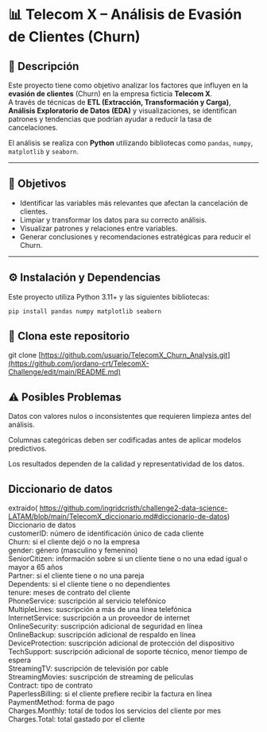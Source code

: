 # 📊 Telecom X – Análisis de Evasión de Clientes (Churn)

## 📌 Descripción
Este proyecto tiene como objetivo analizar los factores que influyen en la **evasión de clientes** (Churn) en la empresa ficticia **Telecom X**.  
A través de técnicas de **ETL (Extracción, Transformación y Carga)**, **Análisis Exploratorio de Datos (EDA)** y visualizaciones, se identifican patrones y tendencias que podrían ayudar a reducir la tasa de cancelaciones.

El análisis se realiza con **Python** utilizando bibliotecas como `pandas`, `numpy`, `matplotlib` y `seaborn`.

---

## 🎯 Objetivos
- Identificar las variables más relevantes que afectan la cancelación de clientes.
- Limpiar y transformar los datos para su correcto análisis.
- Visualizar patrones y relaciones entre variables.
- Generar conclusiones y recomendaciones estratégicas para reducir el Churn.

---

## ⚙️ Instalación y Dependencias
Este proyecto utiliza Python 3.11+ y las siguientes bibliotecas:

```bash
pip install pandas numpy matplotlib seaborn
```
## 🚀 Clona este repositorio
git clone [https://github.com/usuario/TelecomX_Churn_Analysis.git](https://github.com/jordano-crt/TelecomX-Challenge/edit/main/README.md)

## ⚠️ Posibles Problemas
Datos con valores nulos o inconsistentes que requieren limpieza antes del análisis.

Columnas categóricas deben ser codificadas antes de aplicar modelos predictivos.

Los resultados dependen de la calidad y representatividad de los datos.

## Diccionario de datos
extraido( https://github.com/ingridcristh/challenge2-data-science-LATAM/blob/main/TelecomX_diccionario.md#diccionario-de-datos)
Diccionario de datos<br>
customerID: número de identificación único de cada cliente<br>
Churn: si el cliente dejó o no la empresa<br>
gender: género (masculino y femenino)<br>
SeniorCitizen: información sobre si un cliente tiene o no una edad igual o mayor a 65 años<br>
Partner: si el cliente tiene o no una pareja<br>
Dependents: si el cliente tiene o no dependientes<br>
tenure: meses de contrato del cliente<br>
PhoneService: suscripción al servicio telefónico<br>
MultipleLines: suscripción a más de una línea telefónica<br>
InternetService: suscripción a un proveedor de internet<br>
OnlineSecurity: suscripción adicional de seguridad en línea<br>
OnlineBackup: suscripción adicional de respaldo en línea<br>
DeviceProtection: suscripción adicional de protección del dispositivo<br>
TechSupport: suscripción adicional de soporte técnico, menor tiempo de espera<br>
StreamingTV: suscripción de televisión por cable<br>
StreamingMovies: suscripción de streaming de películas<br>
Contract: tipo de contrato<br>
PaperlessBilling: si el cliente prefiere recibir la factura en línea<br>
PaymentMethod: forma de pago<br>
Charges.Monthly: total de todos los servicios del cliente por mes<br>
Charges.Total: total gastado por el cliente<br>
